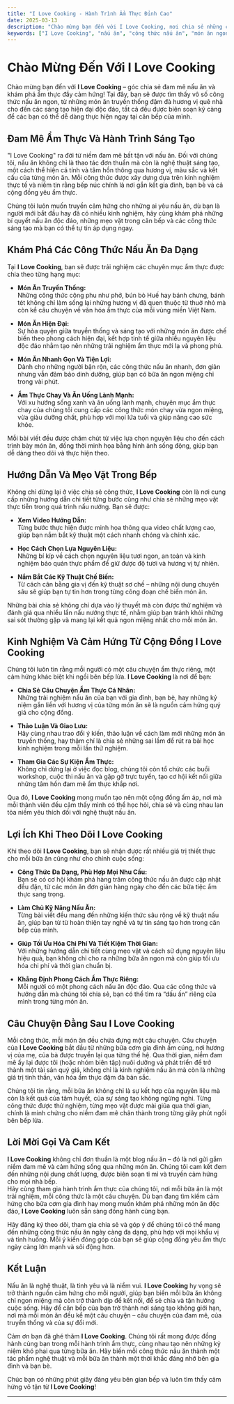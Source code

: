 ```yaml
---
title: "I Love Cooking - Hành Trình Ẩm Thực Đỉnh Cao"
date: 2025-03-13
description: "Chào mừng bạn đến với I Love Cooking, nơi chia sẻ những công thức nấu ăn ngon, mẹo hay và trải nghiệm ẩm thực độc đáo từ căn bếp của bạn."
keywords: ["I Love Cooking", "nấu ăn", "công thức nấu ăn", "món ăn ngon", "ẩm thực", "đam mê nấu ăn"]
---
```


# Chào Mừng Đến Với I Love Cooking

Chào mừng bạn đến với **I Love Cooking** – góc chia sẻ đam mê nấu ăn và khám phá ẩm thực đầy cảm hứng! Tại đây, bạn sẽ được tìm thấy vô số công thức nấu ăn ngon, từ những món ăn truyền thống đậm đà hương vị quê nhà cho đến các sáng tạo hiện đại độc đáo, tất cả đều được biên soạn kỹ càng để các bạn có thể dễ dàng thực hiện ngay tại căn bếp của mình.

## Đam Mê Ẩm Thực Và Hành Trình Sáng Tạo

"I Love Cooking" ra đời từ niềm đam mê bất tận với nấu ăn. Đối với chúng tôi, nấu ăn không chỉ là thao tác đơn thuần mà còn là nghệ thuật sáng tạo, một cách thể hiện cá tính và tâm hồn thông qua hương vị, màu sắc và kết cấu của từng món ăn. Mỗi công thức được xây dựng dựa trên kinh nghiệm thực tế và niềm tin rằng bếp núc chính là nơi gắn kết gia đình, bạn bè và cả cộng đồng yêu ẩm thực.

Chúng tôi luôn muốn truyền cảm hứng cho những ai yêu nấu ăn, dù bạn là người mới bắt đầu hay đã có nhiều kinh nghiệm, hãy cùng khám phá những bí quyết nấu ăn độc đáo, những mẹo vặt trong căn bếp và các công thức sáng tạo mà bạn có thể tự tin áp dụng ngay.

## Khám Phá Các Công Thức Nấu Ăn Đa Dạng

Tại **I Love Cooking**, bạn sẽ được trải nghiệm các chuyên mục ẩm thực được chia theo từng hạng mục:

- **Món Ăn Truyền Thống:**  
  Những công thức công phu như phở, bún bò Huế hay bánh chưng, bánh tét không chỉ làm sống lại những hương vị đã quen thuộc từ thuở nhỏ mà còn kể câu chuyện về văn hóa ẩm thực của mỗi vùng miền Việt Nam.

- **Món Ăn Hiện Đại:**  
  Sự hòa quyện giữa truyền thống và sáng tạo với những món ăn được chế biến theo phong cách hiện đại, kết hợp tinh tế giữa nhiều nguyên liệu độc đáo nhằm tạo nên những trải nghiệm ẩm thực mới lạ và phong phú.

- **Món Ăn Nhanh Gọn Và Tiện Lợi:**  
  Dành cho những người bận rộn, các công thức nấu ăn nhanh, đơn giản nhưng vẫn đảm bảo dinh dưỡng, giúp bạn có bữa ăn ngon miệng chỉ trong vài phút.

- **Ẩm Thực Chay Và Ăn Uống Lành Mạnh:**  
  Với xu hướng sống xanh và ăn uống lành mạnh, chuyên mục ẩm thực chay của chúng tôi cung cấp các công thức món chay vừa ngon miệng, vừa giàu dưỡng chất, phù hợp với mọi lứa tuổi và giúp nâng cao sức khỏe.

Mỗi bài viết đều được chăm chút từ việc lựa chọn nguyên liệu cho đến cách trình bày món ăn, đồng thời minh họa bằng hình ảnh sống động, giúp bạn dễ dàng theo dõi và thực hiện theo.

## Hướng Dẫn Và Mẹo Vặt Trong Bếp

Không chỉ dừng lại ở việc chia sẻ công thức, **I Love Cooking** còn là nơi cung cấp những hướng dẫn chi tiết từng bước cũng như chia sẻ những mẹo vặt thực tiễn trong quá trình nấu nướng. Bạn sẽ được:

- **Xem Video Hướng Dẫn:**  
  Từng bước thực hiện được minh họa thông qua video chất lượng cao, giúp bạn nắm bắt kỹ thuật một cách nhanh chóng và chính xác.

- **Học Cách Chọn Lựa Nguyên Liệu:**  
  Những bí kíp về cách chọn nguyên liệu tươi ngon, an toàn và kinh nghiệm bảo quản thực phẩm để giữ được độ tươi và hương vị tự nhiên.

- **Nắm Bắt Các Kỹ Thuật Chế Biến:**  
  Từ cách cân bằng gia vị đến kỹ thuật sơ chế – những nội dung chuyên sâu sẽ giúp bạn tự tin hơn trong từng công đoạn chế biến món ăn.

Những bài chia sẻ không chỉ dựa vào lý thuyết mà còn được thử nghiệm và đánh giá qua nhiều lần nấu nướng thực tế, nhằm giúp bạn tránh khỏi những sai sót thường gặp và mang lại kết quả ngon miệng nhất cho mỗi món ăn.

## Kinh Nghiệm Và Cảm Hứng Từ Cộng Đồng I Love Cooking

Chúng tôi luôn tin rằng mỗi người có một câu chuyện ẩm thực riêng, một cảm hứng khác biệt khi ngồi bên bếp lửa. **I Love Cooking** là nơi để bạn:

- **Chia Sẻ Câu Chuyện Ẩm Thực Cá Nhân:**  
  Những trải nghiệm nấu ăn của bạn với gia đình, bạn bè, hay những kỷ niệm gắn liền với hương vị của từng món ăn sẽ là nguồn cảm hứng quý giá cho cộng đồng.

- **Thảo Luận Và Giao Lưu:**  
  Hãy cùng nhau trao đổi ý kiến, thảo luận về cách làm mới những món ăn truyền thống, hay thậm chí là chia sẻ những sai lầm để rút ra bài học kinh nghiệm trong mỗi lần thử nghiệm.

- **Tham Gia Các Sự Kiện Ẩm Thực:**  
  Không chỉ dừng lại ở việc đọc blog, chúng tôi còn tổ chức các buổi workshop, cuộc thi nấu ăn và gặp gỡ trực tuyến, tạo cơ hội kết nối giữa những tâm hồn đam mê ẩm thực khắp nơi.

Qua đó, **I Love Cooking** mong muốn tạo nên một cộng đồng ấm áp, nơi mà mỗi thành viên đều cảm thấy mình có thể học hỏi, chia sẻ và cùng nhau lan tỏa niềm yêu thích đối với nghệ thuật nấu ăn.

## Lợi Ích Khi Theo Dõi I Love Cooking

Khi theo dõi **I Love Cooking**, bạn sẽ nhận được rất nhiều giá trị thiết thực cho mỗi bữa ăn cũng như cho chính cuộc sống:

- **Công Thức Đa Dạng, Phù Hợp Mọi Nhu Cầu:**  
  Bạn sẽ có cơ hội khám phá hàng trăm công thức nấu ăn được cập nhật đều đặn, từ các món ăn đơn giản hàng ngày cho đến các bữa tiệc ẩm thực sang trọng.

- **Làm Chủ Kỹ Năng Nấu Ăn:**  
  Từng bài viết đều mang đến những kiến thức sâu rộng về kỹ thuật nấu ăn, giúp bạn từ từ hoàn thiện tay nghề và tự tin sáng tạo hơn trong căn bếp của mình.

- **Giúp Tối Ưu Hóa Chi Phí Và Tiết Kiệm Thời Gian:**  
  Với những hướng dẫn chi tiết cùng mẹo vặt và cách sử dụng nguyên liệu hiệu quả, bạn không chỉ cho ra những bữa ăn ngon mà còn giúp tối ưu hóa chi phí và thời gian chuẩn bị.

- **Khẳng Định Phong Cách Ẩm Thực Riêng:**  
  Mỗi người có một phong cách nấu ăn độc đáo. Qua các công thức và hướng dẫn mà chúng tôi chia sẻ, bạn có thể tìm ra “dấu ấn” riêng của mình trong từng món ăn.

## Câu Chuyện Đằng Sau I Love Cooking

Mỗi công thức, mỗi món ăn đều chứa đựng một câu chuyện. Câu chuyện của **I Love Cooking** bắt đầu từ những bữa cơm gia đình ấm cúng, nơi hương vị của mẹ, của bà được truyền lại qua từng thế hệ. Qua thời gian, niềm đam mê ấy lại được tôi (hoặc nhóm biên tập) nuôi dưỡng và phát triển để trở thành một tài sản quý giá, không chỉ là kinh nghiệm nấu ăn mà còn là những giá trị tinh thần, văn hóa ẩm thực đậm đà bản sắc.

Chúng tôi tin rằng, mỗi bữa ăn không chỉ là sự kết hợp của nguyên liệu mà còn là kết quả của tâm huyết, của sự sáng tạo không ngừng nghỉ. Từng công thức được thử nghiệm, từng mẹo vặt được mài giũa qua thời gian, chính là minh chứng cho niềm đam mê chân thành trong từng giây phút ngồi bên bếp lửa.

## Lời Mời Gọi Và Cam Kết

**I Love Cooking** không chỉ đơn thuần là một blog nấu ăn – đó là nơi gửi gắm niềm đam mê và cảm hứng sống qua những món ăn. Chúng tôi cam kết đem đến những nội dung chất lượng, được biên soạn tỉ mỉ và truyền cảm hứng cho mọi nhà bếp.  
Hãy cùng tham gia hành trình ẩm thực của chúng tôi, nơi mỗi bữa ăn là một trải nghiệm, mỗi công thức là một câu chuyện. Dù bạn đang tìm kiếm cảm hứng cho bữa cơm gia đình hay mong muốn khám phá những món ăn độc đáo, **I Love Cooking** luôn sẵn sàng đồng hành cùng bạn.

Hãy đăng ký theo dõi, tham gia chia sẻ và góp ý để chúng tôi có thể mang đến những công thức nấu ăn ngày càng đa dạng, phù hợp với mọi khẩu vị và tình huống. Mỗi ý kiến đóng góp của bạn sẽ giúp cộng đồng yêu ẩm thực ngày càng lớn mạnh và sôi động hơn.

## Kết Luận

Nấu ăn là nghệ thuật, là tình yêu và là niềm vui. **I Love Cooking** hy vọng sẽ trở thành nguồn cảm hứng cho mỗi người, giúp bạn biến mỗi bữa ăn không chỉ ngon miệng mà còn trở thành dịp để kết nối, để sẻ chia và tận hưởng cuộc sống. Hãy để căn bếp của bạn trở thành nơi sáng tạo không giới hạn, nơi mà mỗi món ăn đều kể một câu chuyện – câu chuyện của đam mê, của truyền thống và của sự đổi mới.

Cảm ơn bạn đã ghé thăm **I Love Cooking**. Chúng tôi rất mong được đồng hành cùng bạn trong mỗi hành trình ẩm thực, cùng nhau tạo nên những kỷ niệm khó phai qua từng bữa ăn. Hãy biến mỗi công thức nấu ăn thành một tác phẩm nghệ thuật và mỗi bữa ăn thành một thời khắc đáng nhớ bên gia đình và bạn bè.

Chúc bạn có những phút giây đáng yêu bên gian bếp và luôn tìm thấy cảm hứng vô tận từ **I Love Cooking**!

---
